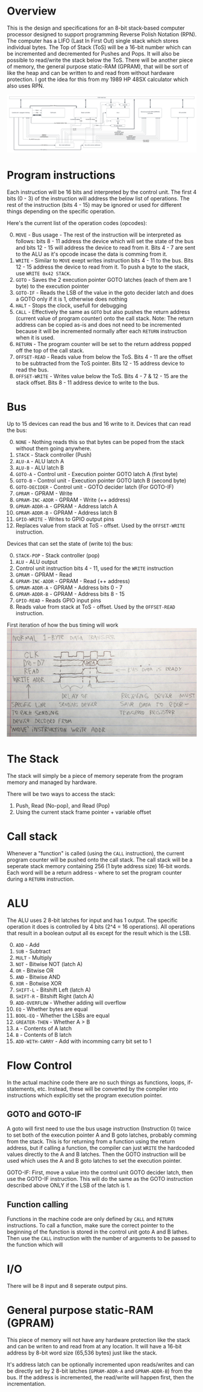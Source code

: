 # Overview

This is the design and specifications for an 8-bit stack-based computer processor designed to support programming Reverse Polish Notation (RPN). The computer has a LIFO (Last In First Out) single stack which stores individual bytes. The Top of Stack (ToS) will be a 16-bit number which can be incremented and decremented for Pushes and Pops. It will also be possible to read/write the stack below the ToS. There will be another piece of memory, the general purpose static-RAM (GPRAM), that will be sort of like the heap and can be written to and read from without hardware protection.
I got the idea for this from my 1989 HP 48SX calculator which also uses RPN.

<img src="images/main_block_diagram.png"></img>

# Program instructions

Each instruction will be 16 bits and interpreted by the control unit. The first 4 bits (0 - 3) of the instruction will address the below list of operations. The rest of the instruction (bits 4 - 15) may be ignored or used for different things depending on the specific operation.

Here's the current list of the operation codes (opcodes):

0. `MOVE` - Bus usage - The rest of the instruction will be interpreted as follows: bits 8 - 11 address the device which will set the state of the bus and bits 12 - 15 will address the device to read from it. Bits 4 - 7 are sent to the ALU as it's opcode incase the data is comming from it.
1. `WRITE` - Similar to `MOVE` exept writes instruction bits 4 - 11 to the bus. Bits 12 - 15 address the device to read from it. To push a byte to the stack, use `WRITE 0x42 STACK`.
2. `GOTO` - Saves the 2 execution pointer GOTO latches (each of them are 1 byte) to the execution pointer
3. `GOTO-IF` - Reads the LSB of the value in the goto decider latch and does a GOTO only if it is 1, otherwise does nothing
4. `HALT` - Stops the clock, usefull for debugging
5. `CALL` - Effectively the same as `GOTO` but also pushes the return address (current value of program counter) onto the call stack. Note: The return address can be copied as-is and does not need to be incremented because it will be incremented normally after each `RETURN` instruction when it is used.
6. `RETURN` - The program counter will be set to the return address popped off the top of the call stack.
7. `OFFSET-READ` - Reads value from below the ToS. Bits 4 - 11 are the offset to be subtracted from the ToS pointer. Bits 12 - 15 address device to read the bus.
8. `OFFSET-WRITE` - Writes value below the ToS. Bits 4 - 7 & 12 - 15 are the stack offset. Bits 8 - 11 address device to write to the bus.

# Bus

Up to 15 devices can read the bus and 16 write to it.
Devices that can read the bus:

0. `NONE` - Nothing reads this so that bytes can be poped from the stack without them going anywhere.
1. `STACK` - Stack controller (Push)
2. `ALU-A` - ALU latch A
3. `ALU-B` - ALU latch B
4. `GOTO-A` - Control unit - Execution pointer GOTO latch A (first byte)
5. `GOTO-B` - Control unit - Execution pointer GOTO latch B (second byte)
6. `GOTO-DECIDER` - Control unit - GOTO decider latch (For GOTO-IF)
7. `GPRAM` - GPRAM - Write
8. `GPRAM-INC-ADDR` - GPRAM - Write (++ address)
9. `GPRAM-ADDR-A` - GPRAM - Address latch A
10. `GPRAM-ADDR-B` - GPRAM - Address latch B
11. `GPIO-WRITE` - Writes to GPIO output pins
12. Replaces value from stack at ToS - offset. Used by the `OFFSET-WRITE` instruction.

Devices that can set the state of (write to) the bus:

0. `STACK-POP` - Stack controller (pop)
2. `ALU` - ALU output
3. Control unit instruction bits 4 - 11, used for the `WRITE` instruction
4. `GPRAM` - GPRAM - Read
5. `GPRAM-INC-ADDR` - GPRAM - Read (++ address)
6. `GPRAM-ADDR-A` - GPRAM - Address bits 0 - 7
7. `GPRAM-ADDR-B` - GPRAM - Address bits 8 - 15
8. `GPIO-READ` - Reads GPIO input pins
9. Reads value from stack at ToS - offset. Used by the `OFFSET-READ` instruction.

First iteration of how the bus timing will work
<img src="images/bus_timing_drawing.jpg"></img>

# The Stack

The stack will simply be a piece of memory seperate from the program memory and managed by hardware.

There will be two ways to access the stack:

1. Push, Read (No-pop), and Read (Pop)
2. Using the current stack frame pointer + variable offset

# Call stack

Whenever a "function" is called (using the `CALL` instruction), the current program counter will be pushed onto the call stack. The call stack will be a seperate stack memory containing 256 (1 byte address size) 16-bit words. Each word will be a return address - where to set the program counter during a `RETURN` instruction.

# ALU

The ALU uses 2 8-bit latches for input and has 1 output. The specific operation it does is controlled by 4 bits (2^4 = 16 operations). All operations that result in a boolean output all `0`s except for the result which is the LSB.

0. `ADD` - Add
1. `SUB` - Subtract
2. `MULT` - Multiply
3. `NOT` - Bitwise NOT (latch A)
4. `OR` - Bitwise OR
5. `AND` - Bitwise AND
6. `XOR` - Botwise XOR
7. `SHIFT-L` - Bitshift Left (latch A)
8. `SHIFT-R` - Bitshift Right (latch A)
9. `ADD-OVERFLOW` - Whether adding will overflow
10. `EQ` - Whether bytes are equal
11. `BOOL-EQ` - Whether the LSBs are equal
12. `GREATER-THEN` - Whether A > B
13. `A` - Contents of A latch
14. `B` - Contents of B latch
15. `ADD-WITH-CARRY` - Add with incomming carry bit set to 1

# Flow Control

In the actual machine code there are no such things as functions, loops, if-statements, etc. Instead, these will be converted by the compiler into instructions which explicitly set the program execution pointer.

## GOTO and GOTO-IF

A goto will first need to use the bus usage instruction (Instruction 0) twice to set both of the execution pointer A and B goto latches, probably comming from the stack. This is for returning from a function using the return address, but if calling a function, the compiler can just `WRITE` the hardcoded values directly to the A and B latches. Then the GOTO instruction will be used which uses the A and B goto latches to set the execution pointer.

GOTO-IF: First, move a value into the control unit GOTO decider latch, then use the GOTO-IF instruction. This will do the same as the GOTO instruction described above ONLY if the LSB of the latch is 1.

## Function calling

Functions in the machine code are only defined by `CALL` and `RETURN` instructions. To call a function, make sure the correct pointer to the beginning of the function is stored in the control unit goto A and B lathes. Then use the `CALL` instruction with the number of arguments to be passed to the function which will

# I/O

There will be 8 input and 8 seperate output pins.

# General purpose static-RAM (GPRAM)

This piece of memory will not have any hardware protection like the stack and can be writen to and read from at any location. It will have a 16-bit address by 8-bit word size (65,536 bytes) just like the stack.

It's address latch can be optionally incremented upon reads/writes and can be directly set by 2 8-bit latches (`GPRAM-ADDR-A` and `GPRAM-ADDR-B`) from the bus. If the address is incremented, the read/write will happen first, then the incrementation.